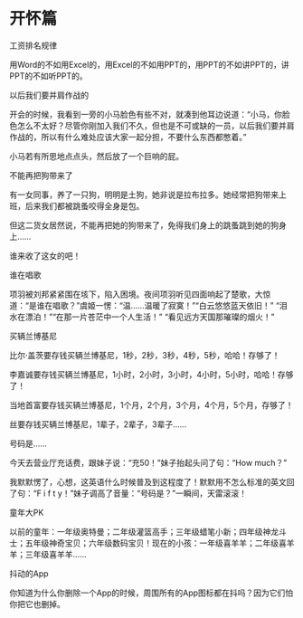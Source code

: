 # 开怀篇

工资排名规律 

用Word的不如用Excel的，用Excel的不如用PPT的，用PPT的不如讲PPT的，讲PPT的不如听PPT的。 

以后我们要并肩作战的 

开会的时候，我看到一旁的小马脸色有些不对，就凑到他耳边说道：“小马，你脸色怎么不太好？尽管你刚加入我们不久，但也是不可或缺的一员，以后我们要并肩作战的，所以有什么难处应该大家一起分担，不要什么东西都憋着。” 

小马若有所思地点点头，然后放了一个巨响的屁。 

不能再把狗带来了 

有一女同事，养了一只狗，明明是土狗，她非说是拉布拉多。她经常把狗带来上班，后来我们都被跳蚤咬得全身是包。 

但这二货女居然说，不能再把她的狗带来了，免得我们身上的跳蚤跳到她的狗身上…… 

谁来收了这女的吧！ 

谁在唱歌 

项羽被刘邦紧紧围在垓下，陷入困境。夜间项羽听见四面响起了楚歌，大惊道：“是谁在唱歌？”虞姬一愣：“温……温暖了寂寞！”“白云悠悠蓝天依旧！” “泪水在漂泊！”“在那一片苍茫中一个人生活！” “看见远方天国那璀璨的烟火！” 

买辆兰博基尼 

比尔·盖茨要存钱买辆兰博基尼，1秒，2秒，3秒，4秒，5秒，哈哈！存够了！ 

李嘉诚要存钱买辆兰博基尼，1小时，2小时，3小时，4小时，5小时，哈哈！存够了！ 

当地首富要存钱买辆兰博基尼，1个月，2个月，3个月，4个月，5个月，存够了！ 

丝要存钱买辆兰博基尼，1辈子，2辈子，3辈子…… 

号码是…… 

今天去营业厅充话费，跟妹子说：“充50！”妹子抬起头问了句：“How much？” 

我默默愣了，心想，这英语什么时候普及到这程度了！默默用不怎么标准的英文回了句：“F i f t y！”妹子调高了音量：“号码是？”一瞬间，天雷滚滚！ 

童年大PK 

以前的童年：一年级奥特曼；二年级灌篮高手；三年级蜡笔小新；四年级神龙斗士；五年级神奇宝贝；六年级数码宝贝！现在的小孩：一年级喜羊羊；二年级喜羊羊；三年级喜羊羊…… 

抖动的App 

你知道为什么你删除一个App的时候，周围所有的App图标都在抖吗？因为它们怕你把它也删掉。